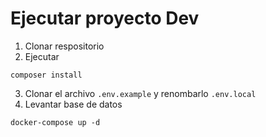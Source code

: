# Ejecutar proyecto Dev

1. Clonar respositorio
2. Ejecutar

```
composer install
```

3. Clonar el archivo `.env.example` y renombarlo `.env.local`
4. Levantar base de datos

```
docker-compose up -d
```
